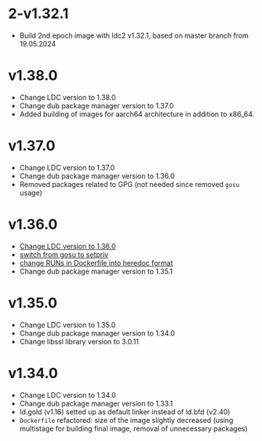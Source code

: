 # 2-v1.32.1
- Build 2nd epoch image with ldc2 v1.32.1, based on master branch from 19.05.2024

# v1.38.0

- Change LDC version to 1.38.0
- Change dub package manager version to 1.37.0
- Added building of images for aarch64 architecture in addition to x86_64.

# v1.37.0

- Change LDC version to 1.37.0
- Change dub package manager version to 1.36.0
- Removed packages related to GPG (not needed since removed `gosu` usage)

# v1.36.0

- [Change LDC version to 1.36.0](https://github.com/vreitech/docker-ldc/commit/c2ab662a240f41da1cd337461c49deaccb91690b)
- [switch from gosu to setpriv](https://github.com/vreitech/docker-ldc/commit/8fbe0e287661d0f67e65f8d6be53ae6addc3e2a1)
- [change RUNs in Dockerfile into heredoc format](https://github.com/vreitech/docker-ldc/commit/b5ddf33af0198a0c11016391f1e8cb52ed690b1b)
- Change dub package manager version to 1.35.1

# v1.35.0

- Change LDC version to 1.35.0
- Change dub package manager version to 1.34.0
- Change libssl library version to 3.0.11

# v1.34.0

- Change LDC version to 1.34.0
- Change dub package manager version to 1.33.1
- ld.gold (v1.16) setted up as default linker instead of ld.bfd (v2.40)
- `Dockerfile` refactored: size of the image slightly decreased (using multistage for building final image, removal of unnecessary packages)

